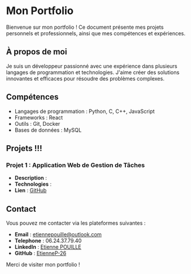 # Mon Portfolio

Bienvenue sur mon portfolio ! Ce document présente mes projets personnels et professionnels, ainsi que mes compétences et expériences.

## À propos de moi

Je suis un développeur passionné avec une expérience dans plusieurs langages de programmation et technologies. J'aime créer des solutions innovantes et efficaces pour résoudre des problèmes complexes.

## Compétences

- Langages de programmation : Python, C, C++, JavaScript
- Frameworks : React
- Outils : Git, Docker
- Bases de données : MySQL

## Projets !!!

### Projet 1 : Application Web de Gestion de Tâches

- **Description** : 
- **Technologies** : 
- **Lien** : [GitHub](https://github.com/)

## Contact

Vous pouvez me contacter via les plateformes suivantes :

- **Email** : etiennepouille@outlook.com
- **Telephone** : 06.24.37.79.40
- **LinkedIn** : [Etienne POUILLE](https://www.linkedin.com/in/votre-profil)
- **GitHub** : [EtienneP-26](https://github.com/EtienneP-26)

Merci de visiter mon portfolio !